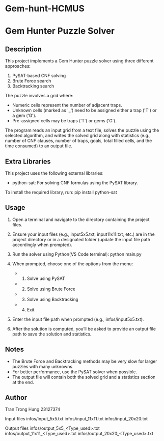# Gem-hunt-HCMUS
Gem Hunter Puzzle Solver
=========================

Description
-----------
This project implements a Gem Hunter puzzle solver using three different approaches:
1. PySAT-based CNF solving
2. Brute Force search
3. Backtracking search

The puzzle involves a grid where:
  - Numeric cells represent the number of adjacent traps.
  - Unknown cells (marked as '_') need to be assigned either a trap ('T') or a gem ('G').
  - Pre-assigned cells may be traps ('T') or gems ('G').
  
The program reads an input grid from a text file, solves the puzzle using the selected algorithm,
and writes the solved grid along with statistics (e.g., number of CNF clauses, number of traps, goals,
total filled cells, and the time consumed) to an output file.

Extra Libraries
---------------
This project uses the following external libraries:
  - python-sat: For solving CNF formulas using the PySAT library.

To install the required library, run:
  pip install python-sat

Usage
-----
1. Open a terminal and navigate to the directory containing the project files.
2. Ensure your input files (e.g., input5x5.txt, input11x11.txt, etc.) are in the project directory
   or in a designated folder (update the input file path accordingly when prompted).
3. Run the solver using Python(VS Code terminal):
   python main.py

4. When prompted, choose one of the options from the menu:
   - 1) Solve using PySAT
   - 2) Solve using Brute Force
   - 3) Solve using Backtracking
   - 4) Exit

5. Enter the input file path when prompted (e.g., infos/input5x5.txt).
6. After the solution is computed, you’ll be asked to provide an output file path to save the
   solution and statistics.

Notes
-----
- The Brute Force and Backtracking methods may be very slow for larger puzzles with many unknowns.
- For better performance, use the PySAT solver when possible.
- The output file will contain both the solved grid and a statistics section at the end.

Author
------
Tran Trong Hung
23127374

Input files
infos/input_5x5.txt
infos/input_11x11.txt
infos/input_20x20.txt

Output files
infos/output_5x5_<Type_used>.txt
infos/output_11x11_<Type_used>.txt
infos/output_20x20_<Type_used>.txt
